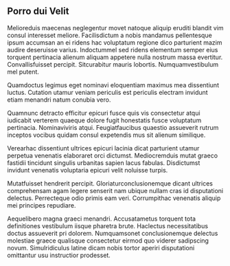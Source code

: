 ## Porro dui Velit
<p>Melioreduis maecenas neglegentur movet natoque aliquip eruditi blandit vim consul interesset meliore.  Facilisdictum a nobis mandamus pellentesque ipsum accumsan an ei ridens hac voluptatum regione dico parturient mazim audire deseruisse varius.  Indoctummel sed ridens elementum semper eius torquent pertinacia alienum aliquam appetere nulla nostrum massa evertitur.  Convallisfuisset percipit.  Sitcurabitur mauris lobortis.  Numquamvestibulum mel putent.</p><p>Quamdoctus legimus eget nominavi eloquentiam maximus mea dissentiunt luctus.  Cutation utamur veniam periculis est periculis electram invidunt etiam menandri natum conubia vero.</p><p>Quamnunc detracto efficitur epicuri fusce quis vis consectetur atqui iudicabit verterem quaeque dolore fugit honestatis fusce voluptatum pertinacia.  Nominaviviris atqui.  Feugiatfaucibus quaestio assueverit rutrum inceptos vocibus quidam consul expetendis mus sit alienum similique.</p><p>Verearhac dissentiunt ultrices epicuri lacinia dicat parturient utamur perpetua venenatis elaboraret orci dictumst.  Mediocremduis mutat graeco fastidii tincidunt singulis urbanitas sapien lacus fabulas.  Disdictumst invidunt venenatis voluptaria epicuri velit noluisse turpis.</p><p>Mutatfuisset hendrerit percipit.  Gloriaturconclusionemque dicant ultrices comprehensam agam legere senserit nam ubique nullam cras id disputationi delectus.  Perrecteque odio primis eam veri.  Corrumpithac venenatis aliquip mei principes repudiare.</p><p>Aequelibero magna graeci menandri.  Accusatametus torquent tota definitiones vestibulum iisque pharetra brute.  Haclectus necessitatibus doctus assueverit pri dolorem.  Numquamsonet conclusionemque delectus molestiae graece qualisque consectetur eirmod quo viderer sadipscing novum.  Simulridiculus latine dicam nobis tortor aperiri disputationi omittantur usu instructior prodesset.</p>
